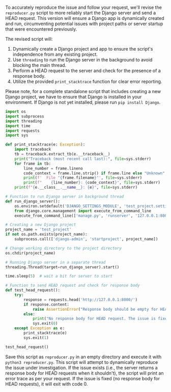 To accurately reproduce the issue and follow your request, we'll revise the `reproducer.py` script to more reliably start the Django server and send a HEAD request. This version will ensure a Django app is dynamically created and run, circumventing potential issues with project paths or server startup that were encountered previously.

The revised script will:
1. Dynamically create a Django project and app to ensure the script's independence from any existing project.
2. Use `threading` to run the Django server in the background to avoid blocking the main thread.
3. Perform a HEAD request to the server and check for the presence of a response body.
4. Utilize the provided `print_stacktrace` function for clear error reporting.

Please note, for a complete standalone script that includes creating a new Django project, we have to ensure that Django is installed in your environment. If Django is not yet installed, please run `pip install Django`.

```python
import os
import subprocess
import threading
import time
import requests
import sys

def print_stacktrace(e: Exception):
    import traceback
    tb = traceback.extract_tb(e.__traceback__)
    print("Traceback (most recent call last):", file=sys.stderr)
    for frame in tb:
        line_number = frame.lineno
        code_context = frame.line.strip() if frame.line else "Unknown"
        print(f'  File "{frame.filename}"', file=sys.stderr)
        print(f"    {line_number}: {code_context}", file=sys.stderr)
    print(f"{e.__class__.__name__}: {e}", file=sys.stderr)

# Function to run Django server in background thread
def run_django_server():
    os.environ.setdefault('DJANGO_SETTINGS_MODULE', 'test_project.settings')
    from django.core.management import execute_from_command_line
    execute_from_command_line(['manage.py', 'runserver', '127.0.0.1:8000'])

# Creating a new Django project
project_name = 'test_project'
if not os.path.exists(project_name):
    subprocess.call(['django-admin', 'startproject', project_name])

# Change working directory to the project directory
os.chdir(project_name)

# Running Django server in a separate thread
threading.Thread(target=run_django_server).start()

time.sleep(5)  # wait a bit for server to start

# Function to send HEAD request and check for response body
def test_head_request():
    try:
        response = requests.head('http://127.0.0.1:8000/')
        if response.content:
            raise AssertionError("Response body should be empty for HEAD requests.")
        else:
            print("No response body for HEAD request. The issue is fixed.")
            sys.exit(0)
    except Exception as e:
        print_stacktrace(e)
        sys.exit(1)

test_head_request()
```

Save this script as `reproducer.py` in an empty directory and execute it with `python3 reproducer.py`. This script will attempt to dynamically reproduce the issue under investigation. If the issue exists (i.e., the server returns a response body for HEAD requests when it shouldn't), the script will print an error trace as per your request. If the issue is fixed (no response body for HEAD requests), it will exit with code 0.